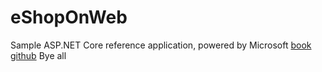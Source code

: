 # eShopOnWeb
Sample ASP.NET Core reference application, powered by Microsoft 
[book](https://www.microsoft.com/net/download/thank-you/aspnet-ebook) 
[github](https://github.com/dotnet-architecture/eShopOnWeb)
Bye all

